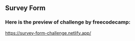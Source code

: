## Survey Form

### Here is the preview of challenge by freecodecamp:
https://survey-form-challenge.netlify.app/
